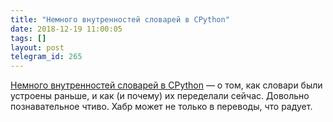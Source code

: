 ```yaml
---
title: "Немного внутренностей словарей в CPython"
date: 2018-12-19 11:00:05
tags: []
layout: post
telegram_id: 265
---
```


[Немного внутренностей словарей в CPython](https://habr.com/post/432996/) — о том, как словари были устроены раньше, и как (и почему) их переделали сейчас. Довольно познавательное чтиво. Хабр может не только в переводы, что радует.
